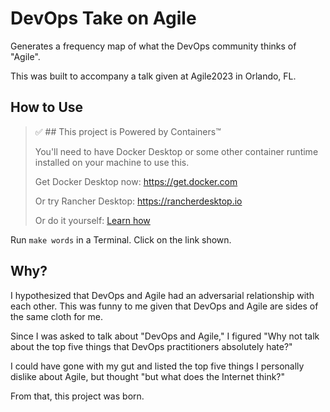 # DevOps Take on Agile

Generates a frequency map of what the DevOps community thinks of "Agile".

This was built to accompany a talk given at Agile2023 in Orlando, FL.

## How to Use

> ✅ ## This project is Powered by Containers™
>
> You'll need to have Docker Desktop or some other container runtime
> installed on your machine to use this.
>
> Get Docker Desktop now: https://get.docker.com
>
> Or try Rancher Desktop: https://rancherdesktop.io
>
> Or do it yourself: [Learn how](https://blog.carlosnunez.me/post/docker-desktop-alternative-for-mac/)

Run `make words` in a Terminal. Click on the link shown.

## Why?

I hypothesized that DevOps and Agile had an adversarial relationship with each
other. This was funny to me given that DevOps and Agile are sides of the same
cloth for me.

Since I was asked to talk about "DevOps and Agile," I figured "Why not talk
about the top five things that DevOps practitioners absolutely hate?"

I could have gone with my gut and listed the top five things I personally
dislike about Agile, but thought "but what does the Internet think?"

From that, this project was born.
